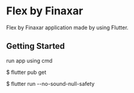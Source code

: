 # Flex by Finaxar

Flex by Finaxar application made by using Flutter.

## Getting Started

run app using cmd

$ flutter pub get 

$ flutter run --no-sound-null-safety
